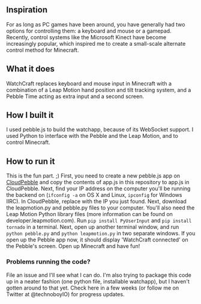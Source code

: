 ## Inspiration
For as long as PC games have been around, you have generally had two options for controlling them: a keyboard and mouse or a gamepad. Recently, control systems like the Microsoft Kinect have become increasingly popular, which inspired me to create a small-scale alternate control method for Minecraft.
## What it does
WatchCraft replaces keyboard and mouse input in Minecraft with a combination of a Leap Motion hand position and tilt tracking system, and a Pebble Time acting as extra input and a second screen.
## How I built it
I used pebble.js to build the watchapp, because of its WebSocket support. I used Python to interface with the Pebble and the Leap Motion, and to control Minecraft.
## How to run it
This is the fun part. ;) 
First, you need to create a new pebble.js app on [CloudPebble](http://cloudpebble.net) and copy the contents of app.js in this repository to app.js in CloudPebble. Next, find your IP address on the computer you'll be running the backend on (`ifconfig -a` on OS X and Linux, `ipconfig` for Windows IIRC). In CloudPebble, replace <your IP address here> with the IP you just found. Next, download the leapmotion.py and pebble.py files to your computer. You'll also need the Leap Motion Python library files (more information can be found on developer.leapmotion.com). Run `pip install PyUserInput` and `pip install tornado` in a terminal.  Next, open up another terminal window, and run `python pebble.py` and `python leapmotion.py` in two separate windows. If you open up the Pebble app now, it should display 'WatchCraft connected' on the Pebble's screen. Open up Minecraft and have fun! 
### Problems running the code?
File an issue and I'll see what I can do. I'm also trying to package this code up in a neater fashion (one python file, installable watchapp), but I haven't gotten around to that yet. Check here in a few weeks (or follow me on Twitter at @technoboyIO) for progress updates. 
